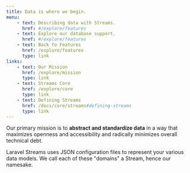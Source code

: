 ```yaml
---
title: Data is where we begin.
menu:
    - text: Describing data with Streams.
      href: #/explore/features
    - text: Explore our database support.
      href: #/explore/features
    - text: Back to Features
      href: /explore/features
      type: link
links:
    - text: Our Mission
      href: /explore/mission
      type: link
    - text: Streams Core
      href: /explore/core
      type: link
    - text: Defining Streams
      href: /docs/core/streams#defining-streams
      type: link
---
```


Our primary mission is to **abstract and standardize data** in a way that maximizes openness and accessibility and radically minimizes overall technical debt.

Laravel Streams uses JSON configuration files to represent your various data models. We call each of these "domains" a Stream, hence our namesake. 
